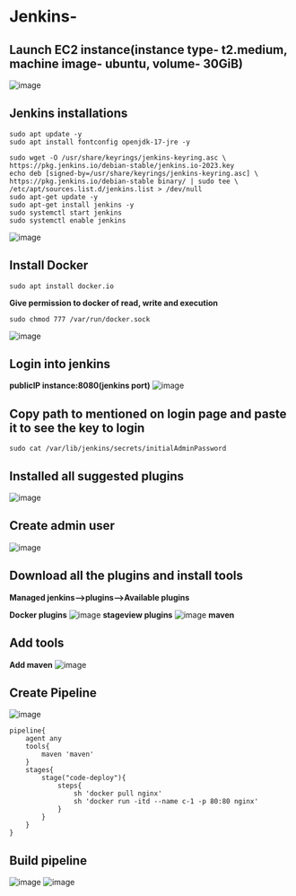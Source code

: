 # Jenkins-
## Launch EC2 instance(instance type- t2.medium, machine image- ubuntu, volume- 30GiB) 
![image](https://github.com/user-attachments/assets/4d7f358e-322c-43f1-8511-5cfe84d37f4d)

## Jenkins installations
````
sudo apt update -y
sudo apt install fontconfig openjdk-17-jre -y

sudo wget -O /usr/share/keyrings/jenkins-keyring.asc \
https://pkg.jenkins.io/debian-stable/jenkins.io-2023.key
echo deb [signed-by=/usr/share/keyrings/jenkins-keyring.asc] \
https://pkg.jenkins.io/debian-stable binary/ | sudo tee \
/etc/apt/sources.list.d/jenkins.list > /dev/null
sudo apt-get update -y
sudo apt-get install jenkins -y
sudo systemctl start jenkins
sudo systemctl enable jenkins
````
![image](https://github.com/user-attachments/assets/1efa15fb-f2b9-46fb-a70b-12cd10099947)

## Install Docker 
````
sudo apt install docker.io
````
**Give permission to docker of read, write and execution**
````
sudo chmod 777 /var/run/docker.sock
````
![image](https://github.com/user-attachments/assets/c6a3535a-c6d5-47c8-a7d0-44486b205ef4)

## Login into jenkins 
**publicIP instance:8080(jenkins port)**
![image](https://github.com/user-attachments/assets/5733d856-5d4f-4f2e-a576-63e4e1672ef4)


## Copy path to mentioned on login page and paste it to see the key to login 
````
sudo cat /var/lib/jenkins/secrets/initialAdminPassword
````
## Installed all suggested plugins
![image](https://github.com/user-attachments/assets/af5f12e1-b10f-4d22-928f-0b7a69ed8d33)

## Create admin user 
![image](https://github.com/user-attachments/assets/bf39331f-c24c-40d1-b233-a52967a45166)

## Download all the plugins and install tools
**Managed jenkins-->plugins-->Available plugins**

**Docker plugins**
![image](https://github.com/user-attachments/assets/1436184d-5b7d-4114-a487-c49fb1eb10ce)
**stageview plugins**
![image](https://github.com/user-attachments/assets/644a15d4-6c66-4c87-9467-83642db1b12d)
**maven**

## Add tools
**Add maven**
![image](https://github.com/user-attachments/assets/7e85ca34-697d-4bd0-8b40-945eeb557194)


## Create Pipeline
![image](https://github.com/user-attachments/assets/25599a39-e6ba-4bbb-b9c9-500439c839bf)
````
pipeline{
    agent any
    tools{
        maven 'maven'
    }
    stages{
        stage("code-deploy"){
            steps{
                sh 'docker pull nginx'
                sh 'docker run -itd --name c-1 -p 80:80 nginx'
            }
        }
    }
}
````
## Build pipeline
![image](https://github.com/user-attachments/assets/f0a425c7-afa5-40b3-86ce-b8deb69890bf)
![image](https://github.com/user-attachments/assets/17c399fb-7a50-4ee7-92ae-729ec9a4499c)





